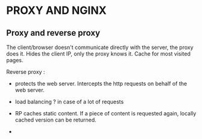 # PROXY AND NGINX

## Proxy and reverse proxy

The client/browser doesn't communicate directly with the server, the proxy does it. 
Hides the client IP, only the proxy knows it.
Cache for most visited pages. 

Reverse proxy : 

- protects the web server. Intercepts the http requests on behalf of the web server.

- load balancing ? in case of a lot of requests

- RP caches static content. If a piece of content is requested again, locally cached version can be returned.

- 
